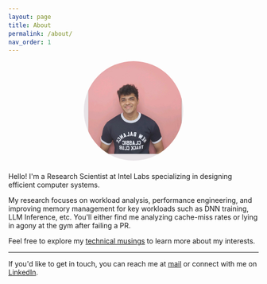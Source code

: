 ```yaml
---
layout: page
title: About
permalink: /about/
nav_order: 1
---
```


<!-- Center the image using HTML with inline CSS -->
<div style="text-align: center; margin-bottom: 20px;">
  <img src="/images/myself.jpg" alt="My Picture" style="max-width: 200px; border-radius: 50%;">
</div>

Hello! I'm a Research Scientist at Intel Labs specializing in designing efficient computer systems.

My research focuses on workload analysis, performance engineering, and improving memory management for key workloads such as DNN training, LLM Inference, etc. You'll either find me analyzing cache-miss rates or lying in agony at the gym after failing a PR.

Feel free to explore my [technical musings](/) to learn more about my interests. 


---

If you'd like to get in touch, you can reach me at [mail](sathvikswaminathan@gmail.com) or connect with me on [LinkedIn](https://www.linkedin.com/in/sathvik-swaminathan-50b424178/).
